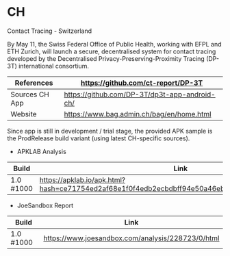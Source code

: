# CH
Contact Tracing - Switzerland

By May 11, the Swiss Federal Office of Public Health, working with EFPL and ETH Zurich, will launch a secure, decentralised system for contact tracing developed by the Decentralised Privacy-Preserving-Proximity Tracing (DP-3T) international consortium.

References | https://github.com/ct-report/DP-3T
-----------|-----------------------------------
Sources CH App | https://github.com/DP-3T/dp3t-app-android-ch/
Website | https://www.bag.admin.ch/bag/en/home.html

Since app is still in development / trial stage, the provided APK sample is the ProdRelease build variant (using latest CH-specific sources).

- APKLAB Analysis

Build | Link
------|-----
1.0 #1000 | https://apklab.io/apk.html?hash=ce71754ed2af68e1f0f4edb2ecbdbff94e50a46eb370acf0697b5f5790150342

- JoeSandbox Report

Build | Link
------|-----
1.0 #1000 | https://www.joesandbox.com/analysis/228723/0/html

